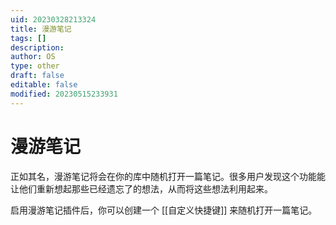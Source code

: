 ```yaml
---
uid: 20230328213324
title: 漫游笔记
tags: []
description: 
author: OS
type: other
draft: false
editable: false
modified: 20230515233931
---
```


# 漫游笔记

正如其名，漫游笔记将会在你的库中随机打开一篇笔记。很多用户发现这个功能能让他们重新想起那些已经遗忘了的想法，从而将这些想法利用起来。

启用漫游笔记插件后，你可以创建一个 [[自定义快捷键]] 来随机打开一篇笔记。
